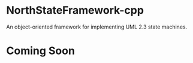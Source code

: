 NorthStateFramework-cpp
=======================

An object-oriented framework for implementing UML 2.3 state machines. 

Coming Soon
===========
